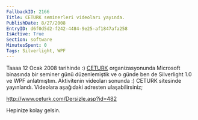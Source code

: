 ```yaml
---
FallbackID: 2166
Title: CETURK seminerleri videoları yayında.
PublishDate: 8/27/2008
EntryID: d6f0d5d2-f242-4484-9e25-af1847afa258
IsActive: True
Section: software
MinutesSpent: 0
Tags: Silverlight, WPF
---
```

Taaaa 12 Ocak 2008 tarihinde :) [CETURK](http://www.ceturk.com/)
organizasyonunda Microsoft binasında bir seminer günü düzenlemiştik ve o
günde ben de Silverlight 1.0 ve WPF anlatmıştım. Aktivitenin videoları
sonunda :) CETURK sitesinde yayınlandı. Videolara aşağıdaki adresten
ulaşabilirsiniz;

<http://www.ceturk.com/Dersizle.asp?id=482>

Hepinize kolay gelsin.


